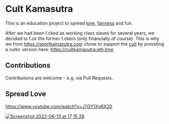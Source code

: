

# Cult Kamasutra
This is an education project to spread [love](https://cultkamasutra.eth.limo/), [fairness](https://github.com/michael-spengler/fairness/blob/main/README.md) and fun.

After we had been f.cked as working class slaves for several years, we decided to f.ck the former f.ckers (only financially of course). This is why we from https://sportkamasutra.com chose to support the [cult](https://cultdao.io) by providing a cultic version here: https://cultkamasutra.eth.limo


## Contributions
Contributions are welcome - e.g. via Pull Requests.

## Spread Love

https://www.youtube.com/watch?v=J7GY1Xg6X20

[![Screenshot 2022-06-13 at 17 15 28](https://user-images.githubusercontent.com/43786652/173386659-e8a73aec-bd77-4a73-8e6e-9a1dcc0e480d.png)](https://www.youtube.com/watch?v=J7GY1Xg6X20)
